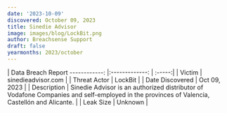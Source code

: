 ```yaml
---
date: '2023-10-09'
discovered: October 09, 2023
title: Sinedie Advisor
image: images/blog/LockBit.png
author: Breachsense Support
draft: false
yearmonths: 2023/october
---
```



| Data Breach Report
------------:     |:-------------:    | :-----:|
| Victim      | sinedieadvisor.com      | 
| Threat Actor      | LockBit      | 
| Date Discovered      | Oct 09, 2023      | 
| Description      | Sinedie Advisor is an authorized distributor of Vodafone Companies and self-employed in the provinces of Valencia, Castellón and Alicante.      | 
| Leak Size      | Unknown      | 

